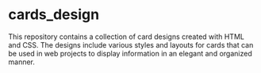 # cards_design
This repository contains a collection of card designs created with HTML and CSS. The designs include various styles and layouts for cards that can be used in web projects to display information in an elegant and organized manner.
